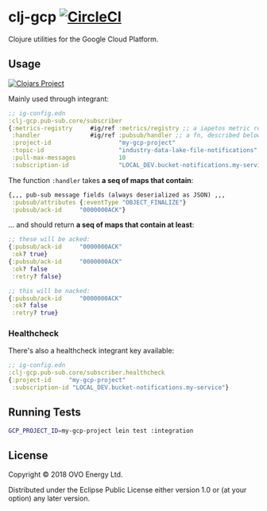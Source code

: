 # clj-gcp [![CircleCI](https://circleci.com/gh/ovotech/clj-gcp/tree/master.svg?style=svg)](https://circleci.com/gh/ovotech/clj-gcp/tree/master)

Clojure utilities for the Google Cloud Platform.


## Usage

[![Clojars Project](https://img.shields.io/clojars/v/ovotech/clj-gcp.svg)](https://clojars.org/ovotech/clj-gcp)

Mainly used through integrant:

```clojure
;; ig-config.edn
:clj-gcp.pub-sub.core/subscriber
{:metrics-registry     #ig/ref :metrics/registry ;; a iapetos metric registry
 :handler              #ig/ref :pubsub/handler ;; a fn, described below
 :project-id                   "my-gcp-project"
 :topic-id                     "industry-data-lake-file-notifications"
 :pull-max-messages            10
 :subscription-id              "LOCAL_DEV.bucket-notifications.my-service"}
```

The function `:handler` takes **a seq of maps that contain**:
```clojure
{,,, pub-sub message fields (always deserialized as JSON) ,,,
 :pubsub/attributes {:eventType "OBJECT_FINALIZE"}
 :pubsub/ack-id     "0000000ACK"}
```
... and should return **a seq of maps that contain at least**:
```clojure
;; these will be acked:
{:pubsub/ack-id     "0000000ACK"
 :ok? true}
{:pubsub/ack-id     "0000000ACK"
 :ok? false
 :retry? false}

;; this will be nacked:
{:pubsub/ack-id     "0000000ACK"
 :ok? false
 :retry? true}
```


### Healthcheck

There's also a healthcheck integrant key available:

```clojure
;; ig-config.edn
:clj-gcp.pub-sub.core/subscriber.healthcheck
{:project-id     "my-gcp-project"
 :subscription-id "LOCAL_DEV.bucket-notifications.my-service"}
```


## Running Tests

```bash
GCP_PROJECT_ID=my-gcp-project lein test :integration
```


## License

Copyright © 2018 OVO Energy Ltd.

Distributed under the Eclipse Public License either version 1.0 or (at
your option) any later version.
